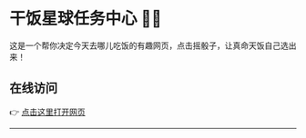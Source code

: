 # 干饭星球任务中心 🍚✨

这是一个帮你决定今天去哪儿吃饭的有趣网页，点击摇骰子，让真命天饭自己选出来！

## 在线访问

👉 [点击这里打开网页](https://SitianHu.github.io/Canteen-Chooser/)

---

